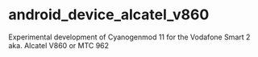 android_device_alcatel_v860
===========================

Experimental development of Cyanogenmod 11 for the Vodafone Smart 2 aka. Alcatel V860 or MTC 962
